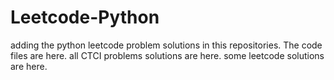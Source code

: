 # Leetcode-Python
adding the python leetcode problem solutions in this repositories. 
The code files are here.
all CTCI problems solutions are here.
some leetcode solutions are here.









































































































































































































































































































































































































































































































































































































































































































































































































































































































































































































































































































